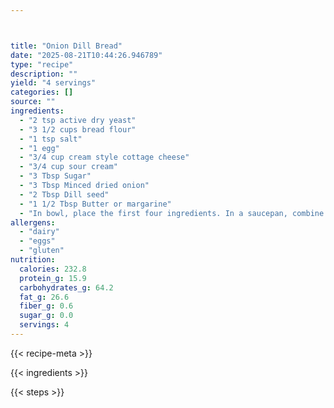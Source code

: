 ```yaml
---



title: "Onion Dill Bread"
date: "2025-08-21T10:44:26.946789"
type: "recipe"
description: ""
yield: "4 servings"
categories: []
source: ""
ingredients:
  - "2 tsp active dry yeast"
  - "3 1/2 cups bread flour"
  - "1 tsp salt"
  - "1 egg"
  - "3/4 cup cream style cottage cheese"
  - "3/4 cup sour cream"
  - "3 Tbsp Sugar"
  - "3 Tbsp Minced dried onion"
  - "2 Tbsp Dill seed"
  - "1 1/2 Tbsp Butter or margarine"
  - "In bowl, place the first four ingredients. In a saucepan, combine remaining ingredients and heat just until warm (do not boil) Pour into bowl Beat well. Pour into greased loaf pan. Bake in 350° oven for 30-35 minutes. Brush top of bread with margarine."
allergens:
  - "dairy"
  - "eggs"
  - "gluten"
nutrition:
  calories: 232.8
  protein_g: 15.9
  carbohydrates_g: 64.2
  fat_g: 26.6
  fiber_g: 0.6
  sugar_g: 0.0
  servings: 4
---
```


{{< recipe-meta >}}

{{< ingredients >}}

{{< steps >}}
